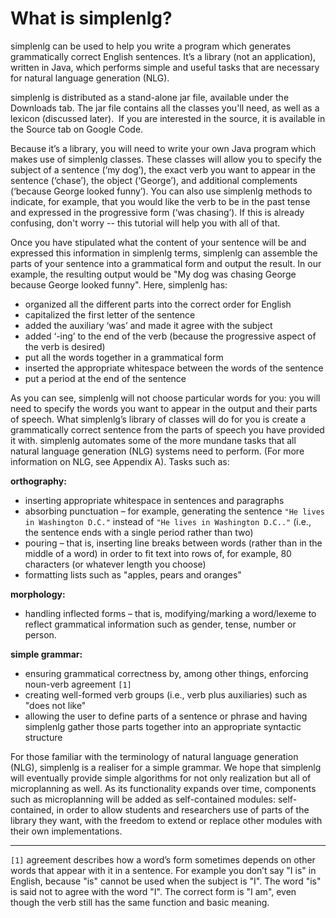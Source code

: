 # What is simplenlg? #
simplenlg can be used to help you write a program which generates grammatically correct English sentences. It’s a library (not an application), written in Java, which performs simple and useful tasks that are necessary for natural language generation (NLG).

simplenlg is distributed as a stand-alone jar file, available under the Downloads tab. The jar file contains all the classes you'll need, as well as a lexicon (discussed later).  If you are interested in the source, it is available in the Source tab on Google Code.

Because it’s a library, you will need to write your own Java program which makes use of simplenlg classes. These classes will allow you to specify the subject of a sentence (‘my dog’), the exact verb you want to appear in the sentence (‘chase’), the object (‘George’), and additional complements (‘because George looked funny’). You can also use simplenlg methods to indicate, for example, that you would like the verb to be in the past tense and expressed in the progressive form (‘was chasing’).  If this is already confusing, don't worry -- this tutorial will help you with all of that.

Once you have stipulated what the content of your sentence will be and expressed this information in simplenlg terms, simplenlg can assemble the parts of your sentence into a grammatical form and output the result. In our example, the resulting output would be "My dog was chasing George because George looked funny". Here, simplenlg has:

  * organized all the different parts into the correct order for English
  * capitalized the first letter of the sentence
  * added the auxiliary ‘was’ and made it agree with the subject
  * added ‘-ing’ to the end of the verb (because the progressive aspect of the verb is desired)
  * put all the words together in a grammatical form
  * inserted the appropriate whitespace between the words of the sentence
  * put a period at the end of the sentence

As you can see, simplenlg will not choose particular words for you: you will need to specify the words you want to appear in the output and their parts of speech. What simplenlg’s library of classes will do for you is create a grammatically correct sentence from the parts of speech you have provided it with. simplenlg automates some of the more mundane tasks that all natural language generation (NLG) systems need to perform. (For more information on NLG, see Appendix A). Tasks such as:

**orthography:**
  * inserting appropriate whitespace in sentences and paragraphs
  * absorbing punctuation – for example, generating the sentence `"He lives in Washington D.C."` instead of  `"He lives in Washington D.C.."` (i.e., the sentence ends with a single period rather than two)
  * pouring – that is, inserting line breaks between words (rather than in the middle of a word) in order to fit text into rows of, for example, 80 characters (or whatever length you choose)
  * formatting lists such as "apples, pears and oranges"

**morphology:**
  * handling inflected forms – that is, modifying/marking a word/lexeme to reflect grammatical information such as gender, tense, number or person.

**simple grammar:**
  * ensuring grammatical correctness by, among other things, enforcing noun-verb agreement `[1]`
  * creating well-formed verb groups (i.e., verb plus auxiliaries) such as "does not like"
  * allowing the user to define parts of a sentence or phrase and having simplenlg gather those parts together into an appropriate syntactic structure

For those familiar with the terminology of natural language generation (NLG), simplenlg is a realiser for a simple grammar. We hope that simplenlg will eventually provide simple algorithms for not only realization but all of microplanning as well. As its functionality expands over time, components such as microplanning will be added as self-contained modules: self-contained, in order to allow students and researchers use of parts of the library they want, with the freedom to extend or replace other modules with their own implementations.


---

`[1]` agreement describes how a word’s form sometimes depends on other words that appear with it in a sentence. For example you don’t say "I is" in English, because "is" cannot be used when the subject is "I". The word "is" is said not to agree with the word "I". The correct form is "I am", even though the verb still has the same function and basic meaning.